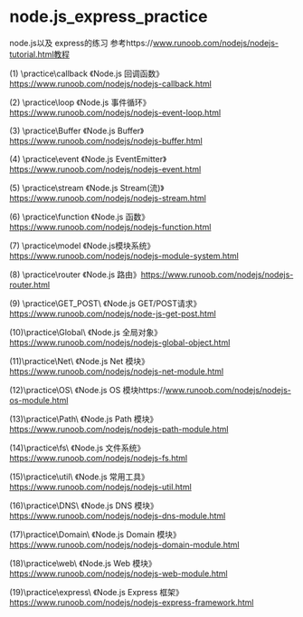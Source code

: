 # node.js_express_practice
node.js以及 express的练习 参考https://www.runoob.com/nodejs/nodejs-tutorial.html教程

(1) \practice\callback              《Node.js 回调函数》https://www.runoob.com/nodejs/nodejs-callback.html

(2) \practice\loop                  《Node.js 事件循环》https://www.runoob.com/nodejs/nodejs-event-loop.html

(3) \practice\Buffer                《Node.js Buffer》 https://www.runoob.com/nodejs/nodejs-buffer.html

(4) \practice\event 				《Node.js EventEmitter》https://www.runoob.com/nodejs/nodejs-event.html

(5) \practice\stream 				《Node.js Stream(流)》https://www.runoob.com/nodejs/nodejs-stream.html

(6) \practice\function 				《Node.js 函数》https://www.runoob.com/nodejs/nodejs-function.html

(7) \practice\model                 《Node.js模块系统》https://www.runoob.com/nodejs/nodejs-module-system.html

(8) \practice\router                《Node.js 路由》https://www.runoob.com/nodejs/nodejs-router.html

(9) \practice\GET_POST\				《Node.js GET/POST请求》https://www.runoob.com/nodejs/node-js-get-post.html

(10)\practice\Global\				《Node.js 全局对象》https://www.runoob.com/nodejs/nodejs-global-object.html

(11)\practice\Net\                  《Node.js Net 模块》https://www.runoob.com/nodejs/nodejs-net-module.html

(12)\practice\OS\					《Node.js OS 模块https://www.runoob.com/nodejs/nodejs-os-module.html

(13)\practice\Path\					《Node.js Path 模块》https://www.runoob.com/nodejs/nodejs-path-module.html

(14)\practice\fs\					《Node.js 文件系统》https://www.runoob.com/nodejs/nodejs-fs.html

(15)\practice\util\					《Node.js 常用工具》https://www.runoob.com/nodejs/nodejs-util.html

(16)\practice\DNS\					《Node.js DNS 模块》https://www.runoob.com/nodejs/nodejs-dns-module.html

(17)\practice\Domain\				《Node.js Domain 模块》https://www.runoob.com/nodejs/nodejs-domain-module.html

(18)\practice\web\					《Node.js Web 模块》https://www.runoob.com/nodejs/nodejs-web-module.html

(19)\practice\express\				《Node.js Express 框架》https://www.runoob.com/nodejs/nodejs-express-framework.html


